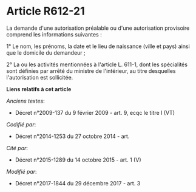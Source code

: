 # Article R612-21

La demande d'une autorisation préalable ou d'une autorisation provisoire comprend les informations suivantes :

1° Le nom, les prénoms, la date et le lieu de naissance (ville et pays) ainsi que le domicile du demandeur ;

2° La ou les activités mentionnées à l'article L. 611-1, dont les spécialités sont définies par arrêté du ministre de
l'intérieur, au titre desquelles l'autorisation est sollicitée.

**Liens relatifs à cet article**

_Anciens textes_:

  - Décret n°2009-137 du 9 février 2009 - art. 9, ecqc le titre I (VT)

_Codifié par_:

  - Décret n°2014-1253 du 27 octobre 2014 - art.

_Cité par_:

  - Décret n°2015-1289 du 14 octobre 2015 - art. 1 (V)

_Modifié par_:

  - Décret n°2017-1844 du 29 décembre 2017 - art. 3

